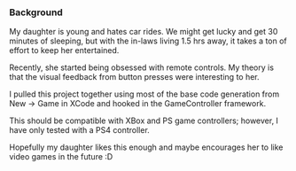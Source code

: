 ### Background

My daughter is young and hates car rides.  We might get lucky and get 30 minutes of sleeping, but with the in-laws living 1.5 hrs away, it takes a ton of effort to keep her entertained.

Recently, she started being obsessed with remote controls.  My theory is that the visual feedback from button presses were interesting to her.


I pulled this project together using most of the base code generation from New -> Game in XCode and hooked in the GameController framework.

This should be compatible with XBox and PS game controllers; however, I have only tested with a PS4 controller.

Hopefully my daughter likes this enough and maybe encourages her to like video games in the future :D
